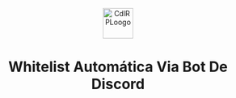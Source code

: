 <p align="center">
  <a href="https://discord.gg/cdl">
    <img alt="CdlRPLoogo" src="https://media.discordapp.net/attachments/836434793025503243/836864282255294504/cdl.png?width=473&height=473" width="60" />
  </a>
</p>
<h1 align="center">
  Whitelist Automática Via Bot De Discord
</h1>